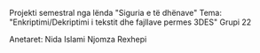 Projekti semestral nga lënda "Siguria e të dhënave"
Tema: "Enkriptimi/Dekriptimi i tekstit dhe fajllave permes 3DES" 
Grupi 22

Anetaret:
Nida Islami
Njomza Rexhepi
